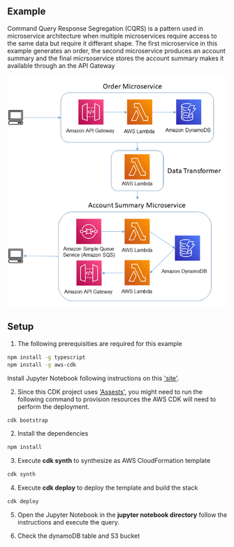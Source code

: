 ## Example
Command Query Response Segregation (CQRS) is a pattern used in microservice architecture when multiple microservices require access to the same data but require it differant shape. The first microservice in this example generates an order, the second microservice produces an account summary and the final micrsoservice stores the account summary makes it available through an the API Gateway

![architecture](./images/architecture_1.png "Architecture")

## Setup

1. The following prerequisities are required for this example
  
```bash
npm install -g typescript
npm install -g aws-cdk
```
Install Jupyter Notebook following instructions on this ['site'](https://jupyter.org/install).

2. Since this CDK project uses ['Assests'](https://docs.aws.amazon.com/cdk/latest/guide/assets.html), you might need to run the following command to provision resources the AWS CDK will need to perform the deployment.

```bash 
cdk bootstrap
```

2. Install the dependencies

```bash
npm install
```

3. Execute **cdk synth** to synthesize as AWS CloudFormation template

```bash
cdk synth
```

4. Execute **cdk deploy** to deploy the template and build the stack

```bash
cdk deploy
```

5. Open the Jupyter Notebook in the **jupyter notebook directory** follow the instructions and execute the query.

6. Check the dynamoDB table and S3 bucket